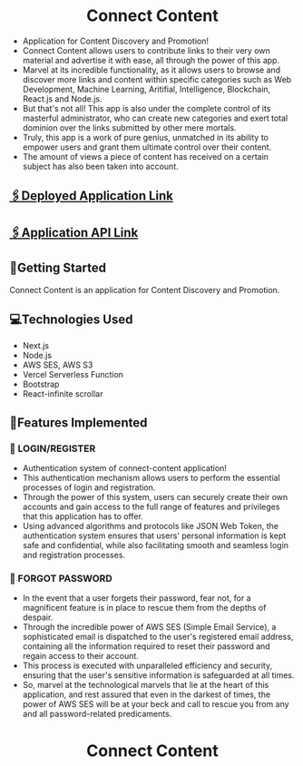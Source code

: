 <div align="center">
    <h1>Connect Content</h1>

</div>

<ul>
  <li>Application for Content Discovery and Promotion!</li>
  <li>Connect Content allows users to contribute links to their very own material and advertise it with ease, all through the power of this app.</li>
  <li>Marvel at its incredible functionality, as it allows users to browse and discover more links and content within specific categories such as Web Development, Machine Learning, Aritifial, Intelligence, Blockchain, React.js and Node.js.</li>
  <li>But that's not all! This app is also under the complete control of its masterful administrator, who can create new categories and exert total dominion over the links submitted by other mere mortals.</li>
  <li>Truly, this app is a work of pure genius, unmatched in its ability to empower users and grant them ultimate control over their content.</li>
  <li>The amount of views a piece of content has received on a certain subject has also been taken into account.</li>
</ul>


## [🖇Deployed Application Link](https://connect-content-app.vercel.app/)
## [🖇Application API Link](https://connect-content-api.vercel.app/)



## 📌Getting Started

Connect Content is an application for Content Discovery and Promotion.

## 💻Technologies Used
- Next.js
- Node.js
- AWS SES, AWS S3
- Vercel Serverless Function
- Bootstrap
- React-infinite scrollar

## 📍Features Implemented

### 🔏 LOGIN/REGISTER 

<ul>
<li>Authentication system of connect-content application!</li>
<li>This authentication mechanism allows users to perform the essential processes of login and registration.</li>
<li>Through the power of this system, users can securely create their own accounts and gain access to the full range of features and privileges that this application has to offer.</li>
<li>Using advanced algorithms and protocols like JSON Web Token, the authentication system ensures that users' personal information is kept safe and confidential, while also facilitating smooth and seamless login and registration processes.</li>
</ul>

### 🤯 FORGOT PASSWORD

<ul>
<li>In the event that a user forgets their password, fear not, for a magnificent feature is in place to rescue them from the depths of despair.</li>
<li> Through the incredible power of AWS SES (Simple Email Service), a sophisticated email is dispatched to the user's registered email address, containing all the information required to reset their password and regain access to their account.</li>
<li>This process is executed with unparalleled efficiency and security, ensuring that the user's sensitive information is safeguarded at all times.</li>
<li>So, marvel at the technological marvels that lie at the heart of this application, and rest assured that even in the darkest of times, the power of AWS SES will be at your beck and call to rescue you from any and all password-related predicaments.</li>
</ul>


<div align="center">
    <h1>Connect Content</h1>

</div>




